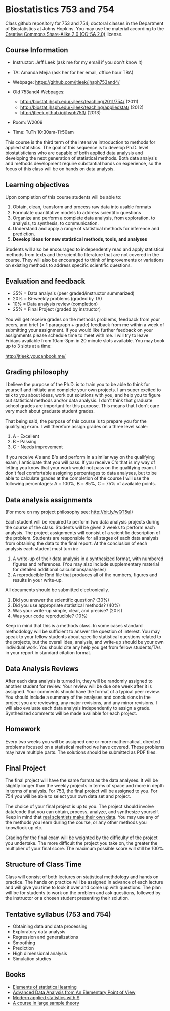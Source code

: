 Biostatistics 753 and 754
============

Class github repository for 753 and 754; doctoral classes in the Department of Biostatistics at Johns Hopkins. You may use the material according to the [Creative Commons Share-Alike 2.0 (CC-SA 2.0)](http://creativecommons.org/licenses/by/2.0/) license. 


Course Information
------------------
* Instructor: Jeff Leek (ask me for my email if you don't know it)
* TA: Amanda Mejia (ask her for her email, office hour TBA)

* Webpage: https://github.com/jtleek/jhsph753and4/
* Old 753and4 Webpages: 
	* http://biostat.jhsph.edu/~jleek/teaching/2011/754/ (2011)
	* http://biostat.jhsph.edu/~jleek/teaching/appliedstat/ (2012)
	* http://jtleek.github.io/jhsph753/ (2013)
* Room: W2009
* Time: TuTh 10:30am-11:50am

This course is the third term of the intensive introduction to methods for applied statistics. The goal of this sequence is to develop Ph.D. level biostatisticians who are capable of both applied data analysis and developing the next generation of statistical methods. Both data analysis and methods development require substantial hands on experience, so the focus of this class will be on hands on data analysis. 

Learning objectives
-------------------

Upon completion of this course students will be able to:

1. Obtain, clean, transform and process raw data into usable formats
2. Formulate quantitative models to address scientific questions
3. Organize and perform a complete data analysis, from exploration, to analysis, to synthesis, to communication. 
4. Understand and apply a range of statistical methods for inference and prediction.
5. __Develop ideas for new statistical methods, tools, and analyses__

Students will also be encouraged to independently read and apply statistical methods from texts and the scientific literature that are not covered in the course. They will also be encouraged to think of improvements or variations on existing methods to address specific scientific questions. 

Evaluation and feedback
-----------------

* 35%  =  Data analysis (peer graded/instructor summarized)
* 20%  =  Bi-weekly problems (graded by TA)
* 10%  =  Data analysis review (completion)
* 25%  =  Final Project (graded by instructor)


You will get receive grades on the methods problems, feedback from your peers, and brief (< 1 paragraph + grade) feedback from me within a week of submitting your assignment. If you would like further feedback on your assignments please schedule time to meet with me. I will try to leave Fridays available from 10am-3pm in 20 minute slots available. You may book up to 3 slots at a time:

http://jtleek.youcanbook.me/


Grading philosophy
----------------

I believe the purpose of the Ph.D. is to train you to be able to think for yourself and initiate and complete your own projects. I am super excited to talk to you about ideas, work out solutions with you, and help you to figure out statistical methods and/or data analysis. I don't think that graduate school grades are important for this purpose. This means that I don't care very much about graduate student grades. 

That being said, the purpose of this course is to prepare you for the qualifying exam. I will therefore assign grades on a three level scale:

1. A - Excellent 
2. B - Passing
3. C - Needs improvement

If you receive A's and B's and perform in a similar way on the qualifying exam, I anticipate that you will pass. If you receive C's that is my way of letting you know that your work would not pass on the qualifying exam. I don't feel comfortable assigning percentages to data analyses, but to be able to calculate grades at the completion of the course I will use the following percentages: A = 100%, B = 85%, C = 75% of available points. 


Data analysis assignments
-----------------

(For more on my project philosophy see: http://bit.ly/wQT5uI)

Each student will be required to perform two data analysis projects during the course of the class. Students will be given 2 weeks to perform each analysis. The project assignments will consist of a scientific description of the problem. Students are responsible for all stages of each data analysis from obtaining the data to the final report. At the conclusion of each analysis each student must turn in: 

1. A write-up of their data analysis in a synthesized format, with numbered figures and references. (You may also include supplementary material for detailed additional calculations/analyses)
2. A reproducible Rmd file that produces all of the numbers, figures and results in your write-up. 

All documents should be submitted electronically. 

1. Did you answer the scientific question? (30%)
2. Did you use appropriate statistical methods? (40%)
3. Was your write-up simple, clear, and precise? (20%)
4. Was your code reproducible? (10%)

Keep in mind that this is a methods class. In some cases standard methodology will be sufficient to answer the question of interest. You may speak to your fellow students about specific statistical questions related to the projects, but the overall idea, analysis, and write-up should be your own individual work. You should cite any help you get from fellow students/TAs in your report in standard citation format. 


Data Analysis Reviews
----------------------

After each data analysis is turned in, they will be randomly assigned to another student for review. Your review will be due one week after it is assigned. Your comments should have the format of a typical peer review. You should include a summary of the analyses and conclusions in the project you are reviewing, any major revisions, and any minor revisions. I will also evaluate each data analysis independently to assign a grade. Synthesized comments will be made available for each project. 


Homework
----------------------

Every two weeks you will be assigned one or more mathematical, directed problems focused on a statistical method we have covered. These problems may have multiple parts. The solutions should be submitted as PDF files. 


Final Project
------------

The final project will have the same format as the data analyses. It will be slightly longer than the weekly projects in terms of space and more in depth in terms of analysis. For 753, the final project will be assigned to you. For 754 you will be able to select your own data set and project. 

The choice of your final project is up to you. The project should involve data/code that you can obtain, process, analyze, and synthesize yourself. Keep in mind that [real scientists make their own data](http://seanjtaylor.com/post/41463778912/real-scientists-make-their-own-data). You may use any of the methods you learn during the course, or any other methods you know/look up etc. 

Grading for the final exam will be weighted by the difficulty of the project you undertake. The more difficult the project you take on, the greater the multiplier of your final score. The maximum possible score will still be 100%. 


Structure of Class Time
------------------

Class will consist of both lectures on statistical methdology and hands on practice. The hands on practice will be assigned in advance of each lecture and will give you time to look it over and come up with questions. The plan will be for students to work on the problem and ask questions, followed by the instructor or a chosen student presenting their solution. 



Tentative syllabus (753 and 754)
------------------

* Obtaining data and data processing
* Exploratory data analysis
* Regression and generalizations
* Smoothing
* Prediction 
* High dimensional analysis
* Simulation studies


Books
----------------

* [Elements of statistical learning](http://www-stat.stanford.edu/~tibs/ElemStatLearn/)
* [Advanced Data Analysis from An Elementary Point of View](http://www.stat.cmu.edu/~cshalizi/ADAfaEPoV/ADAfaEPoV.pdf)
* [Modern applied statistics with S](http://www.amazon.com/Modern-Applied-Statistics-Computing/dp/0387954570)
* [A course in large sample theory](http://www.amazon.com/Course-Sample-Chapman-Statistical-Science/dp/0412043718)







